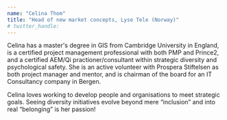 ```yaml
---
name: "Celina Thom"
title: "Head of new market concepts, Lyse Tele (Norway)"
# twitter_handle: 
---
```

Celina has a master's degree in GIS from Cambridge University in England, is a certified project management professional with both PMP and Prince2, and a certified AEM/Qi practioner/consultant within strategic diversity and psychological safety. She is an active volunteer with Prospera Stiftelsen as both project manager and mentor, and is chairman of the board for an IT Consultancy company in Bergen.

Celina loves working to develop people and organisations to meet strategic goals. Seeing diversity initiatives evolve beyond mere “inclusion” and into real “belonging” is her passion!
